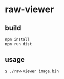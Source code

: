 # raw-viewer

## build

```bash
npm install
npm run dist
```

## usage

```bash
$ ./raw-viewer image.bin
```
